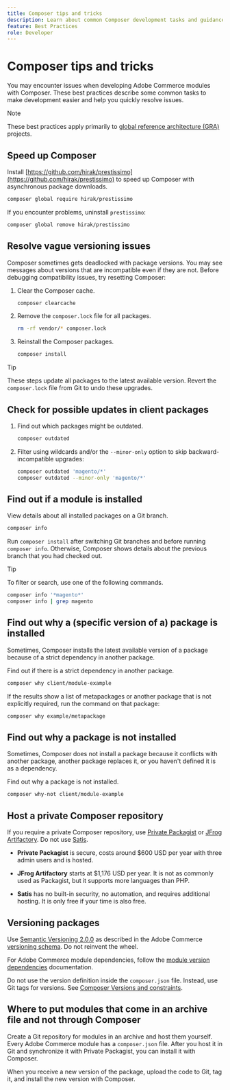 ```yaml
---
title: Composer tips and tricks
description: Learn about common Composer development tasks and guidance for quickly resolving issues.
feature: Best Practices
role: Developer
---
```


# Composer tips and tricks

You may encounter issues when developing Adobe Commerce modules with Composer. These best practices describe some common tasks to make development easier and help you quickly resolve issues.

>[!NOTE]
>
>These best practices apply primarily to [global reference architecture (GRA)](global-reference-architecture.md) projects.

## Speed up Composer

Install [https://github.com/hirak/prestissimo](https://github.com/hirak/prestissimo) to speed up Composer with asynchronous package downloads.

```bash
composer global require hirak/prestissimo
```

If you encounter problems, uninstall `prestissimo`:

```bash
composer global remove hirak/prestissimo
```

## Resolve vague versioning issues

Composer sometimes gets deadlocked with package versions. You may see messages about versions that are incompatible even if they are not. Before debugging compatibility issues, try resetting Composer:

1. Clear the Composer cache.

   ```bash
   composer clearcache
   ```

1. Remove the `composer.lock` file for all packages.

   ```bash
   rm -rf vendor/* composer.lock
   ```

1. Reinstall the Composer packages.

   ```bash
   composer install
   ```

>[!TIP]
>
>These steps update all packages to the latest available version. Revert the `composer.lock` file from Git to undo these upgrades.

## Check for possible updates in client packages

1. Find out which packages might be outdated.

   ```bash
   composer outdated
   ```

1. Filter using wildcards and/or the `--minor-only` option to skip backward-incompatible upgrades:

   ```bash
   composer outdated 'magento/*'
   composer outdated --minor-only 'magento/*'
   ```

## Find out if a module is installed

View details about all installed packages on a Git branch.

```bash
composer info
```

Run `composer install` after switching Git branches and before running `composer info`. Otherwise, Composer shows details about the previous branch that you had checked out.

>[!TIP]
>
>To filter or search, use one of the following commands.
>
>```bash
>composer info '*magento*'
>composer info | grep magento
>```

## Find out why a (specific version of a) package is installed

Sometimes, Composer installs the latest available version of a package because of a strict dependency in another package.

Find out if there is a strict dependency in another package.

```bash
composer why client/module-example
```

If the results show a list of metapackages or another package that is not explicitly required, run the command on that package:

```bash
composer why example/metapackage
```

## Find out why a package is not installed

Sometimes, Composer does not install a package because it conflicts with another package, another package replaces it, or you haven't defined it is as a dependency.

Find out why a package is not installed.

```bash
composer why-not client/module-example
```

## Host a private Composer repository

If you require a private Composer repository, use [Private Packagist](https://packagist.com/) or [JFrog Artifactory](https://jfrog.com/integration/php-composer-repository/). Do not use [Satis](https://github.com/composer/satis).

- **Private Packagist** is secure, costs around $600 USD per year with three admin users and is hosted.

- **JFrog Artifactory** starts at $1,176 USD per year. It is not as commonly used as Packagist, but it supports more languages than PHP.

- **Satis** has no built-in security, no automation, and requires additional hosting. It is only free if your time is also free.

## Versioning packages

Use [Semantic Versioning 2.0.0](https://semver.org/spec/v2.0.0.html) as described in the Adobe Commerce [versioning schema](https://developer.adobe.com/commerce/php/development/versioning/). Do not reinvent the wheel.

For Adobe Commerce module dependencies, follow the [module version dependencies](https://developer.adobe.com/commerce/php/development/versioning/dependencies/) documentation.

Do not use the version definition inside the `composer.json` file. Instead, use Git tags for versions. See [Composer Versions and constraints](https://getcomposer.org/doc/articles/versions.md#versions-and-constraints).

## Where to put modules that come in an archive file and not through Composer

Create a Git repository for modules in an archive and host them yourself. Every Adobe Commerce module has a `composer.json` file. After you host it in Git and synchronize it with Private Packagist, you can install it with Composer.

When you receive a new version of the package, upload the code to Git, tag it, and install the new version with Composer.
